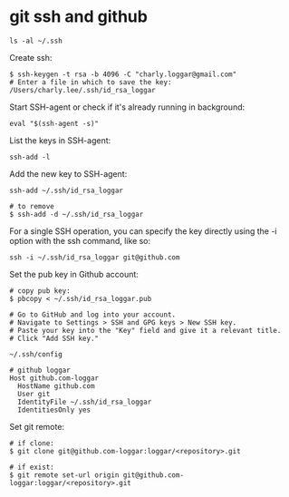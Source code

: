 # git ssh and github

```
ls -al ~/.ssh
```

Create ssh:

```
$ ssh-keygen -t rsa -b 4096 -C "charly.loggar@gmail.com"
# Enter a file in which to save the key: /Users/charly.lee/.ssh/id_rsa_loggar
```

Start SSH-agent or check if it's already running in background:

```
eval "$(ssh-agent -s)"
```

List the keys in SSH-agent:

```
ssh-add -l
```

Add the new key to SSH-agent:

```
ssh-add ~/.ssh/id_rsa_loggar

# to remove
$ ssh-add -d ~/.ssh/id_rsa_loggar
```

For a single SSH operation, you can specify the key directly using the -i option with the ssh command, like so:

```
ssh -i ~/.ssh/id_rsa_loggar git@github.com
```

Set the pub key in Github account:

```
# copy pub key:
$ pbcopy < ~/.ssh/id_rsa_loggar.pub

# Go to GitHub and log into your account.
# Navigate to Settings > SSH and GPG keys > New SSH key.
# Paste your key into the "Key" field and give it a relevant title.
# Click "Add SSH key."
```

`~/.ssh/config`

```
# github loggar
Host github.com-loggar
  HostName github.com
  User git
  IdentityFile ~/.ssh/id_rsa_loggar
  IdentitiesOnly yes
```

Set git remote:

```
# if clone:
$ git clone git@github.com-loggar:loggar/<repository>.git

# if exist:
$ git remote set-url origin git@github.com-loggar:loggar/<repository>.git
```
